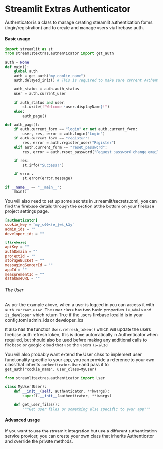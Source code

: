 # Streamlit Extras Authenticator

Authenticator is a class to manage creating streamlit authentication forms (login/registration) and to create and manage users via firebase auth.

#### Basic usage

```Python
import streamlit as st
from streamlitextras.authenticator import get_auth

auth = None
def main():
    global auth
    auth = get_auth("my_cookie_name")
    auth.delayed_init() # This is required to make sure current Authenticator stays in session state

    auth_status = auth.auth_status
    user = auth.current_user

    if auth_status and user:
        st.write(f"Welcome {user.displayName}!")
    else:
        auth_page()

def auth_page():
    if auth.current_form == "login" or not auth.current_form:
        user, res, error = auth.login("Login")
    if auth.current_form == "register":
        res, error = auth.register_user("Register")
    elif auth.current_form == "reset_password":
        res, error = auth.reset_password("Request password change email")

    if res:
        st.info("Success!")

    if error:
        st.error(error.message)

if __name__ == "__main__":
    main()

```

You will also need to set up some secrets in .streamlit/secrets.toml, you can find the firebase details through the section at the bottom on your firebase project settings page.

```TOML
[authenticator]
cookie_key = "my_c00k!e_jwt_k3y"
admin_ids = ""
developer_ids = ""

[firebase]
apiKey = ""
authDomain = ""
projectId = ""
storageBucket = ""
messagingSenderId = ""
appId = ""
measurementId = ""
databaseURL = ""
```

###### The User

As per the example above, when a user is logged in you can access it with `auth.current_user`. The user class has two basic properties `is_admin` and `is_developer` which return True if the users firebase localId is in your config.toml admin_ids or developer_ids

It also has the function `User.refresh_token()` which will update the users firebase auth refresh token, this is done automatically in Authenticator when required, but should also be used before making any additional calls to firebase or google cloud that use the users `localId`

You will also probably want extend the User class to implement user functionality specific to your app, you can provide a reference to your own class that inherits `authenticator.User` and pass it to `get_auth("cookie_name", user_class=MyUser)`

```Python
from streamlitextras.authenticator import User

class MyUser(User):
    def __init__(self, authenticator, **kwargs):
        super().__init__(authenticator, **kwargs)

    def get_user_files():
        """Get user files or something else specific to your app"""
```

#### Advanced usage

If you want to use the streamlit integration but use a different authentication service provider, you can create your own class that inherits Authenticator and override the private methods.